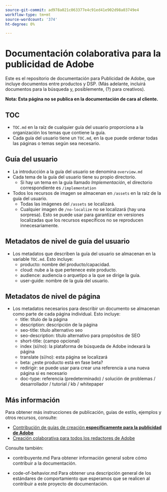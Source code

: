 ```yaml
---
source-git-commit: ad978a021c063377e4c91ed41e902d98a03749e4
workflow-type: tm+mt
source-wordcount: '374'
ht-degree: 0%

---
```

# Documentación colaborativa para la publicidad de Adobe

Este es el repositorio de documentación para Publicidad de Adobe, que incluye documentos entre productos y DSP. (Más adelante, incluirá documentos para la búsqueda y, posiblemente, (?) para creativos).

**Nota: Esta página no se publica en la documentación de cara al cliente.**

## TOC

+ `TOC.md` en la raíz de cualquier guía del usuario proporciona a la organización los temas que contiene la guía.
+ Cada guía del usuario tiene un `TOC.md`, en la que puede ordenar todas las páginas o temas según sea necesario.


## Guía del usuario

+ La introducción a la guía del usuario se denomina `overview.md`
+ Cada tema de la guía del usuario tiene su propio directorio.
   + Si hay un tema en la guía llamado *Implementación*, el directorio correspondiente es `/implementation`
+ Todos los recursos de imagen se almacenan en `/assets` en la raíz de la guía del usuario.
   + Todas las imágenes del `/assets` se localizará.
   + Cualquier imagen de `/no-localize` no se localizará (hay una sorpresa). Esto se puede usar para garantizar en versiones localizadas que los recursos específicos no se reproducen innecesariamente.

## Metadatos de nivel de guía del usuario

+ Los metadatos que describen la guía del usuario se almacenan en la variable `TOC.md`. Esto incluye:
   + producto: nombre del producto/capacidad.
   + cloud: nube a la que pertenece este producto.
   + audience: audiencia o arquetipo a la que se dirige la guía.
   + user-guide: nombre de la guía del usuario.

## Metadatos de nivel de página

+ Los metadatos necesarios para describir un documento se almacenan como parte de cada página individual. Esto incluye:
   + title: título de la página
   + description: descripción de la página
   + seo-title: título alternativo seo
   + seo-description: título alternativo para propósitos de SEO
   + short-title: (campo opcional)
   + index (sí/no): la plataforma de búsqueda de Adobe indexará la página
   + translate (sí/no): esta página se localizará
   + beta: ¿este producto está en fase beta?
   + redirigir: se puede usar para crear una referencia a una nueva página si es necesario
   + doc-type: referencia (predeterminado) / solución de problemas / desarrollador / tutorial / kb / whitepaper

## Más información

Para obtener más instrucciones de publicación, guías de estilo, ejemplos y otros recursos, consulte:

+ [Contribución de guías de creación **específicamente para la publicidad de Adobe**](https://wiki.corp.adobe.com/pages/viewpage.action?spaceKey=EfficientFrontier&amp;title=Contributing+Author+Guidelines+for+Advertising+Cloud+Help)
+ [Creación colaborativa para todos los redactores de Adobe](https://experienceleague.adobe.com/docs/authoring-guide-exl/using/home.html)

Consulte también:

+ contribuyente.md Para obtener información general sobre cómo contribuir a la documentación.

<!-- * guidelines.md For an overview on what is expected in contributions and how to compose your documentation contributions. -->
+ code-of-behavior.md Para obtener una descripción general de los estándares de comportamiento que esperamos que se realicen al contribuir a este proyecto de documentación.
